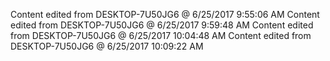 Content edited from DESKTOP-7U50JG6 @ 6/25/2017 9:55:06 AM 
Content edited from DESKTOP-7U50JG6 @ 6/25/2017 9:59:48 AM Content edited from DESKTOP-7U50JG6 @ 6/25/2017 10:04:48 AM Content edited from DESKTOP-7U50JG6 @ 6/25/2017 10:09:22 AM
